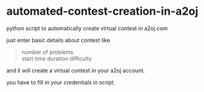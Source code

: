 # automated-contest-creation-in-a2oj
python script to automatically create virtual contest in a2oj.com 


just enter basic details about contest like 

>number of problems  
>start time 
>duration 
>difficulty 

and it will create a virtual contest in your a2oj account.

you have to fill in your credentials in script.
